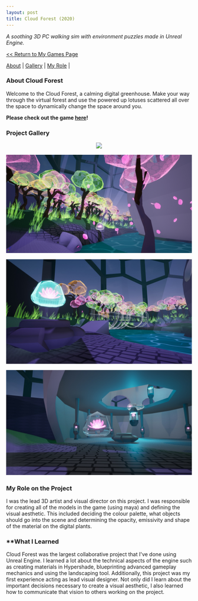 ```yaml
---
layout: post
title: Cloud Forest (2020)
---
```

_A soothing 3D PC walking sim with environment puzzles made in Unreal Engine._


<a href="/myGames"><< Return to My Games Page</a>

[About](#about-cloud-forest)	|	[Gallery](#project-gallery)	|	[My Role](#my-role-on-the-project)	|

### **About Cloud Forest**
Welcome to the Cloud Forest, a calming digital greenhouse. Make your way through the virtual forest and use the powered up lotuses scattered all over the space to dynamically change the space around you. 

**Please check out the game [here](https://penguincoco.itch.io/cloud-forest)!**


### **Project Gallery**

<div align="center">
<img src="https://media.giphy.com/media/lqMQR5ppDQYUPuHOva/giphy.gif"> 
</div>

![Cloud Forest Outside](/assets/artwork/MyGames/CloudForest/CloudForest_Outer.jpg) 

![Cloud Forest Bridge](/assets/artwork/MyGames/CloudForest/CloudForest_Bridge.jpg) 

![Cloud Forest Inside](/assets/artwork/MyGames/CloudForest/CloudForest_Interior.jpg) 



### **My Role on the Project**
I was the lead 3D artist and visual director on this project. I was responsible for creating all of the models in the game (using maya) and defining the visual aesthetic. This included deciding the colour palette, what objects should go into the scene and determining the opacity, emissivity and shape of the material on the digital plants. 


### **What I Learned
Cloud Forest was the largest collaborative project that I've done using Unreal Engine. I learned a lot about the technical aspects of the engine such as creating materials in Hypershade, blueprinting advanced gameplay mechanics and using the landscaping tool. 
Additionally, this project was my first experience acting as lead visual designer. Not only did I learn about the important decisions necessary to create a visual aesthetic, I also learned how to communicate that vision to others working on the project. 
